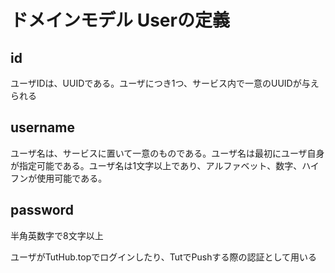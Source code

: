 # ドメインモデル Userの定義

## id

ユーザIDは、UUIDである。ユーザにつき1つ、サービス内で一意のUUIDが与えられる

## username

ユーザ名は、サービスに置いて一意のものである。ユーザ名は最初にユーザ自身が指定可能である。ユーザ名は1文字以上であり、アルファベット、数字、ハイフンが使用可能である。

## password

半角英数字で8文字以上

ユーザがTutHub.topでログインしたり、TutでPushする際の認証として用いる
